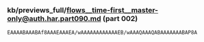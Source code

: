### kb/previews_full/flows__time-first__master-only@auth.har.part090.md (part 002)

```md
EAAAABAAABAf8AAAEAAAEA/wAAAAAAAAAAAAEB/wAAAQAAAQABAAAAAAABAP8A
```

```
